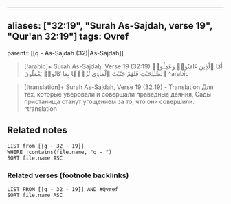 
---
aliases: ["32:19", "Surah As-Sajdah, verse 19", "Qur'an 32:19"]
tags: Qvref
---

parent:: [[q - As-Sajdah (32)|As-Sajdah]]

> [!arabic]+ Surah As-Sajdah, Verse 19 (32:19)
> <span class="quran-arabic">أَمَّا ٱلَّذِينَ ءَامَنُوا۟ وَعَمِلُوا۟ ٱلصَّـٰلِحَـٰتِ فَلَهُمْ جَنَّـٰتُ ٱلْمَأْوَىٰ نُزُلًۢا بِمَا كَانُوا۟ يَعْمَلُونَ</span>
^arabic

> [!translation]+ Surah As-Sajdah, Verse 19 (32:19) - Translation
> Для тех, которые уверовали и совершали праведные деяния, Сады пристанища станут угощением за то, что они совершили.
^translation



## Related notes
```dataview
LIST from [[q - 32 - 19]]
WHERE !contains(file.name, "q - ")
SORT file.name ASC
```

### Related verses (footnote backlinks)
```dataview
LIST FROM [[q - 32 - 19]] AND #Qvref
SORT file.name ASC
```

